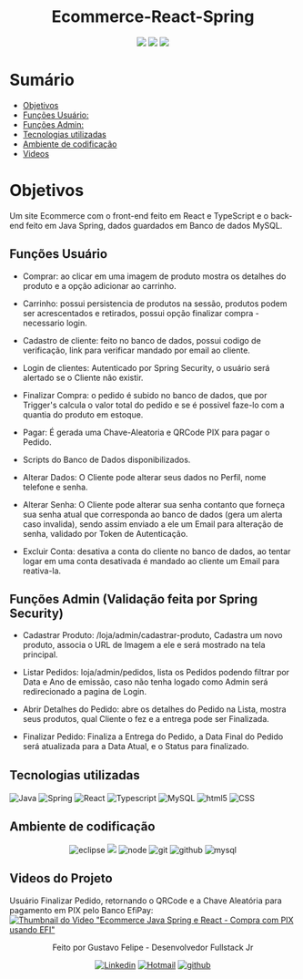 <h1 align="center"> Ecommerce-React-Spring </h1>

<p align="center">
  <image src="https://img.shields.io/github/languages/count/Gustav0Felipe/Ecommerce-React-Spring"/>
  <image src="https://img.shields.io/github/languages/top/Gustav0Felipe/Ecommerce-React-Spring"/>
  <image src="https://img.shields.io/github/last-commit/Gustav0Felipe/Ecommerce-React-Spring"/>
</p>

# Sumário 

- [Objetivos](#id01)
- [Funções Usuário:](#id01.01)
- [Funções Admin:](#id01.02)
- [Tecnologias utilizadas](#id02)
- [Ambiente de codificação](#id03)
- [Videos](#id04)


# Objetivos <a name="id01"></a>
Um site Ecommerce com o front-end feito em React e TypeScript e o back-end feito em Java Spring, dados guardados em Banco de dados MySQL.

## Funções Usuário <a name="id01.01"></a>
* Comprar: ao clicar em uma imagem de produto mostra os detalhes do produto e a opção adicionar ao carrinho.

* Carrinho: possui persistencia de produtos na sessão, produtos podem ser acrescentados e retirados, possui opção finalizar compra - necessario login.

* Cadastro de cliente: feito no banco de dados, possui codigo de verificação, link para verificar mandado por email ao cliente.

* Login de clientes: Autenticado por Spring Security, o usuário será alertado se o Cliente não existir.

* Finalizar Compra: o pedido é subido no banco de dados, que por Trigger's calcula o valor total do pedido e se é possivel faze-lo com a quantia do produto em estoque.

* Pagar: É gerada uma Chave-Aleatoria e QRCode PIX para pagar o Pedido.

* Scripts do Banco de Dados disponibilizados.

* Alterar Dados: O Cliente pode alterar seus dados no Perfil, nome telefone e senha.

* Alterar Senha: O Cliente pode alterar sua senha contanto que forneça sua senha atual que corresponda ao banco de dados (gera um alerta caso invalida), sendo assim enviado a ele um Email para alteração de senha, validado por Token de Autenticação.

* Excluir Conta: desativa a conta do cliente no banco de dados, ao tentar logar em uma conta desativada é mandado ao cliente um Email para reativa-la.


## Funções Admin (Validação feita por Spring Security) <a name="id01.02"></a>

 * Cadastrar Produto: /loja/admin/cadastrar-produto, Cadastra um novo produto, associa o URL de Imagem a ele e será mostrado na tela principal.

 * Listar Pedidos: loja/admin/pedidos, lista os Pedidos podendo filtrar por Data e Ano de emissão, caso não tenha logado como Admin será redirecionado a pagina de Login.

 * Abrir Detalhes do Pedido: abre os detalhes do Pedido na Lista, mostra seus produtos, qual Cliente o fez e a entrega pode ser Finalizada.
 
 * Finalizar Pedido: Finaliza a Entrega do Pedido, a Data Final do Pedido será atualizada para a Data Atual, e o Status para finalizado.




## Tecnologias utilizadas <a name="id02"></a>
<div style="display: inline_block">
  <img align="center" alt="Java" src="https://img.shields.io/badge/Java-ED8B00?style=for-the-badge&logo=openjdk&logoColor=white"/>
  <img align="center" alt="Spring" src="https://img.shields.io/badge/Spring-6DB33F?style=for-the-badge&logo=spring&logoColor=white">
  <img align="center" alt="React" src="https://img.shields.io/badge/React-20232A?style=for-the-badge&logo=react&logoColor=61DAFB"/>
  <img align="center" alt="Typescript" src="https://img.shields.io/badge/TypeScript-007ACC?style=for-the-badge&logo=typescript&logoColor=white"/>
  <img align="center" alt="MySQL" src="https://img.shields.io/badge/MySQL-00000F?style=for-the-badge&logo=mysql&logoColor=white"/>
  <img align="center" alt="html5" src="https://img.shields.io/badge/HTML5-E34F26?style=for-the-badge&logo=html5&logoColor=white"/>
  <img align="center" alt="CSS" src="https://img.shields.io/badge/CSS3-1572B6?style=for-the-badge&logo=css3&logoColor=white"/>
</div>

## Ambiente de codificação <a name="id03"></a>

<div  align='center'> 

![eclipse](https://img.shields.io/badge/Eclipse-2C2255?style=for-the-badge&logo=eclipse&logoColor=white)
![](https://img.shields.io/badge/VSCode-0D1117?style=for-the-badge&logo=visual%20studio%20code&logoColor=blue)
![node](https://img.shields.io/badge/Nodejs-0D1117?style=for-the-badge&logo=node.js&logoColor=green)
![git](https://img.shields.io/badge/GIT-0D1117?style=for-the-badge&logo=git&logoColor=red)
![github](https://img.shields.io/badge/Github-0D1117?style=for-the-badge&logo=github&logoColor=fff)
![mysql](https://img.shields.io/badge/MySQL-00000F?style=for-the-badge&logo=mysql&logoColor=white)
</div>

## Videos do Projeto <a name="id04"></a>

Usuário Finalizar Pedido, retornando o QRCode e a Chave Aleatória para pagamento em PIX pelo Banco EfiPay:
<br/>
[![Thumbnail do Video "Ecommerce Java Spring e React - Compra com PIX usando EFI"](https://img.youtube.com/vi/0bei6IDxqJU/0.jpg)](https://www.youtube.com/watch?v=0bei6IDxqJU)

<div  align='center'>
Feito por Gustavo Felipe - Desenvolvedor Fullstack Jr

[![Linkedin](https://img.shields.io/badge/LinkedIn-0D1117?style=for-the-badge&logo=linkedin&logoColor=blue)](https://www.linkedin.com/in/gustavofelipecustodio/)
<a href = "gustavo.custodio55@hotmail.com">
![Hotmail](https://img.shields.io/badge/Microsoft_Outlook-0078D4?style=for-the-badge&logo=microsoft-outlook&logoColor=white)</a>
[![github](https://img.shields.io/badge/Github-0D1117?style=for-the-badge&logo=github&logoColor=fff)](https://www.github.com/Gustav0Felipe)
</div>
